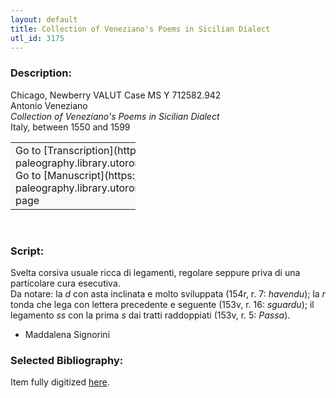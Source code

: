```yaml
---
layout: default
title: Collection of Veneziano's Poems in Sicilian Dialect
utl_id: 3175
---
```


### Description:

Chicago, Newberry VALUT Case MS Y 712582.942<br>
Antonio Veneziano<br>
_Collection of Veneziano's Poems in Sicilian Dialect_<br>
Italy, between 1550 and 1599

<table border="0.5" cellpadding="1" cellspacing="1" style="width: 200px; background-color:#F8F8F8;"><tbody><tr><td>Go to [Transcription](https://italian-paleography.library.utoronto.ca/content/transcript_IP_048)<br>
Go to [Manuscript](https://italian-paleography.library.utoronto.ca/islandora/object/italianpaleography%3AIP_048) page</td></tr></tbody></table> 

### Script:

Svelta corsiva usuale ricca di legamenti, regolare seppure priva di una particolare cura esecutiva.<br>
Da notare: la _d_ con asta inclinata e molto sviluppata (154r, r. 7: _havendu_); la _r_ tonda che lega con lettera precedente e seguente (153v, r. 16: _sguardu_); il legamento _ss_ con la prima _s_ dai tratti raddoppiati (153v, r. 5: _Passa_).<br>
- Maddalena Signorini

### Selected Bibliography:

Item fully digitized [here](http://digcoll.newberry.org/#/item/ia-case_ms_y_712582_942).

